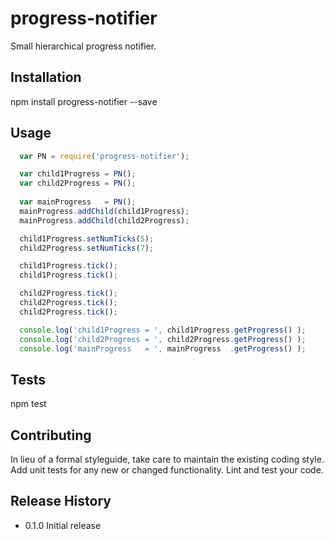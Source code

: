 # progress-notifier

Small hierarchical progress notifier.

## Installation

  npm install progress-notifier --save

## Usage


```javascript
  var PN = require('progress-notifier');

  var child1Progress = PN();
  var child2Progress = PN();
  
  var mainProgress   = PN();
  mainProgress.addChild(child1Progress);
  mainProgress.addChild(child2Progress);

  child1Progress.setNumTicks(5);
  child2Progress.setNumTicks(7);

  child1Progress.tick();
  child1Progress.tick();

  child2Progress.tick();
  child2Progress.tick();
  child2Progress.tick();

  console.log('child1Progress = ', child1Progress.getProgress() );
  console.log('child2Progress = ', child2Progress.getProgress() );
  console.log('mainProgress   = ', mainProgress  .getProgress() );

```

## Tests

  npm test

## Contributing

In lieu of a formal styleguide, take care to maintain the existing coding style.
Add unit tests for any new or changed functionality. Lint and test your code.

## Release History

* 0.1.0 Initial release